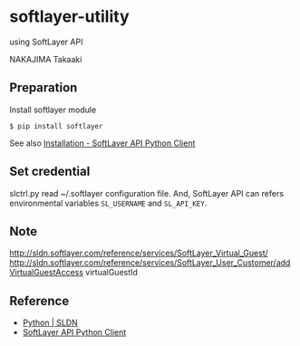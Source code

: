 softlayer-utility
=================

using SoftLayer API

NAKAJIMA Takaaki

Preparation
-----------

Install softlayer module

    $ pip install softlayer

See also [Installation - SoftLayer API Python Client](https://softlayer-api-python-client.readthedocs.org/en/latest/install/)

Set credential
---------------

slctrl.py read ~/.softlayer configuration file.
And, SoftLayer API can refers environmental variables ``SL_USERNAME`` and ``SL_API_KEY``.


Note
----------

http://sldn.softlayer.com/reference/services/SoftLayer_Virtual_Guest/
http://sldn.softlayer.com/reference/services/SoftLayer_User_Customer/addVirtualGuestAccess
virtualGuestId


Reference
----------
- [Python | SLDN](http://sldn.softlayer.com/article/python)
- [SoftLayer API Python Client](https://softlayer-api-python-client.readthedocs.org)

